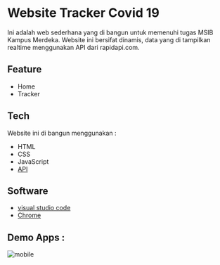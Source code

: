 # Website Tracker Covid 19
Ini adalah web sederhana yang di bangun untuk memenuhi tugas MSIB Kampus Merdeka. Website ini bersifat dinamis, data yang di tampilkan realtime menggunakan API dari rapidapi.com.

## Feature
- Home
- Tracker

## Tech
Website ini di bangun menggunakan :
- HTML
- CSS
- JavaScript
- [API](https://rapidapi.com/api-sports/api/covid-193/)

## Software
- [visual studio code](https://code.visualstudio.com/)
- [Chrome](https://www.google.com/intl/id_id/chrome/)

## Demo Apps : 
![mobile](https://user-images.githubusercontent.com/104358073/194691003-d4e83e16-0e23-4562-9165-7aef4fbb63d9.gif)
